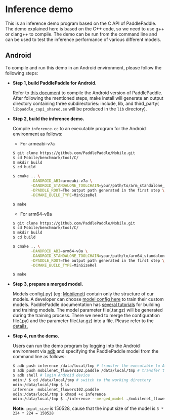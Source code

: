 # Inference demo

This is an inference demo program based on the C API of PaddlePaddle.
The demo explained here is based on the C++ code, so we need to use g++ or clang++ to compile.
The demo can be run from the command line and can be used to test the inference performance of various different models.

## Android
To compile and run this demo in an Android environment, please follow the following steps:

- **Step 1, build PaddlePaddle for Android.**

  Refer to [this document](https://github.com/PaddlePaddle/Paddle/blob/develop/doc/mobile/cross_compiling_for_android_en.md) to compile the Android version of PaddlePaddle. After following the mentioned steps, make install will generate an output directory containing three subdirectories: include, lib, and third_party( `libpaddle_capi_shared.so` will be produced in the `lib` directory).

- **Step 2, build the inference demo.**

  Compile `inference.cc` to an executable program for the Android environment as follows:

    - For armeabi-v7a

    ```bash
    $ git clone https://github.com/PaddlePaddle/Mobile.git
    $ cd Mobile/benchmark/tool/C/
    $ mkdir build
    $ cd build

    $ cmake .. \
            -DANDROID_ABI=armeabi-v7a \
            -DANDROID_STANDALONE_TOOLCHAIN=your/path/to/arm_standalone_toolchain \
            -DPADDLE_ROOT=The output path generated in the first step \
            -DCMAKE_BUILD_TYPE=MinSizeRel

    $ make
    ```

    - For arm64-v8a

    ```bash
    $ git clone https://github.com/PaddlePaddle/Mobile.git
    $ cd Mobile/benchmark/tool/C/
    $ mkdir build
    $ cd build

    $ cmake .. \
            -DANDROID_ABI=arm64-v8a \
            -DANDROID_STANDALONE_TOOLCHAIN=your/path/to/arm64_standalone_toolchain \
            -DPADDLE_ROOT=The output path generated in the first step \
            -DCMAKE_BUILD_TYPE=MinSizeRel

    $ make
    ```

- **Step 3, prepare a merged model.**

  Models config(.py) (eg: [Mobilenet](https://github.com/PaddlePaddle/Mobile/blob/develop/models/mobilenet.py)) contain only the structure of our models. A developer can choose [model config here](https://github.com/PaddlePaddle/Mobile/tree/develop/models) to train their custom models. PaddlePaddle documentation has [several tutorials](https://github.com/PaddlePaddle/models) for building and training models. The model parameter file(.tar.gz) will be generated during the training process. There we need to merge the configuration file(.py) and the parameter file(.tar.gz) into a file. Please refer to the [details.](https://github.com/PaddlePaddle/Mobile/tree/develop/tools/merge_config_parameters)

- **Step 4, run the demo.**

  Users can run the demo program by logging into the Android environment via [adb](https://developer.android.google.cn/studio/command-line/adb.html?hl=zh-cn#Enabling) and specifying the PaddlePaddle model from the command line as follows:

    ```bash
    $ adb push inference /data/local/tmp # transfer the executable to Android's memory
    $ adb push mobilenet_flowers102.paddle /data/local/tmp # transfer the model to Android's memory
    $ adb shell # login Android device
    odin:/ $ cd /data/local/tmp # switch to the working directory
    odin:/data/local/tmp $ ls
    inference  mobilenet_flowers102.paddle
    odin:/data/local/tmp $ chmod +x inference
    odin:/data/local/tmp $ ./inference --merged_model ./mobilenet_flowers102.paddle --input_size 150528 # run the executable
    ```

    **Note:** `input_size` is 150528, cause that the input size of the model is `3 * 224 * 224 = 150528`
